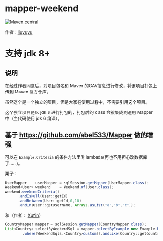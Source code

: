 # mapper-weekend

[![Maven central](https://maven-badges.herokuapp.com/maven-central/tk.mybatis/mapper-weekend/badge.svg)](https://maven-badges.herokuapp.com/maven-central/tk.mybatis/mapper-weekend)

作者：[liuyuyu](https://github.com/liuyuyu)

# 支持 jdk 8+

## 说明

在经过作者同意后，对项目包名和 Maven 的GAV信息进行修改，将该项目打包上传到 Maven 官方仓库。

虽然这个是一个独立的项目，但是大家在使用过程中，不需要引用这个项目。

这个独立项目是以 jdk 8 进行打包的，打包后的 class 会被集成到通用 Mapper 中（主代码使用 jdk 6 编译）。

## 基于 https://github.com/abel533/Mapper 做的增强

可以在 `Example.Criteria` 的条件方法里传 lambada(再也不用担心改数据库了......)。

栗子：
```java
UserMapper    userMapper = sqlSession.getMapper(UserMapper.class);
Weekend<User> weekend    = Weekend.of(User.class);
weekend.weekendCriteria()
      .andIsNull(User::getId)
      .andBetween(User::getId,0,10)
      .andIn(User::getUserName, Arrays.asList("a","b","c"));
```

和（作者： [XuYin](https://github.com/chinaerserver)） 

```java
CountryMapper mapper = sqlSession.getMapper(CountryMapper.class);
List<Country> selectByWeekendSql = mapper.selectByExample(new Example.Builder(Country.class)
        .where(WeekendSqls.<Country>custom().andLike(Country::getCountryname, "China")).build());
```